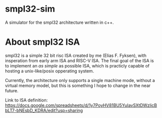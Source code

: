 # smpl32-sim
A simulator for the smpl32 architecture written in c++.

# About smpl32 ISA
smpl32 is a simple 32 bit risc ISA created by me (Elias F. Fyksen), with insperation from early arm ISA and RISC-V ISA. The final goal of the ISA is to implement an *as simple* as possible ISA, which is practicly capable of hosting a unix-like/posix opperating system.

Currently, the architecture only supports a single machine mode, without a virtual memory model, but this is something I hope to change in the near future.

Link to ISA definition: https://docs.google.com/spreadsheets/d/1y7PoyHV81BU5YuIavSXtDWzlicBbLT7-bNEsbD_KDRA/edit?usp=sharing

